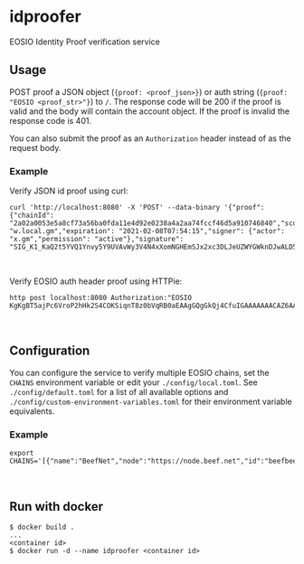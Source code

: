 # idproofer

EOSIO Identity Proof verification service

## Usage

POST proof a JSON object (`{proof: <proof_json>}`) or auth string (`{proof: "EOSIO <proof_str>"}`) to `/`. The response code will be 200 if the proof is valid and the body will contain the account object. If the proof is invalid the response code is 401.

You can also submit the proof as an `Authorization` header instead of as the request body.

### Example

Verify JSON id proof using curl:

```
curl 'http://localhost:8080' -X 'POST' --data-binary '{"proof": {"chainId": "2a02a0053e5a8cf73a56ba0fda11e4d92e0238a4a2aa74fccf46d5a910746840","scope": "w.local.gm","expiration": "2021-02-08T07:54:15","signer": {"actor": "x.gm","permission": "active"},"signature": "SIG_K1_KaQ2t5YVQ1Ynvy5Y9UVAvWy3V4N4xXomNGHEmSJx2xc3DLJeUZWYGWknDJwALD5ViuszfGrDeCNbCRH2ji1G3yGeX8g2FH"}}'
```
<br>

Verify EOSIO auth header proof using HTTPie:

```
http post localhost:8080 Authorization:"EOSIO KgKgBT5ajPc6VroP2hHk2S4COKSiqnT8z0bVqRB0aEAAgGQgGkQj4CfuIGAAAAAAACAZ6AAAAACo7TIyACArMDogI4G3insybxF7TaCj7OaF1rNJ9IVIlM+IJwPEswfZo/HA9dFyQQslFXYPMJ5BOnblfFNfk6lE5cxduCRz"
```
<br>

## Configuration

You can configure the service to verify multiple EOSIO chains, set the `CHAINS` environment variable or edit your `./config/local.toml`. See `./config/default.toml` for a list of all available options and `./config/custom-environment-variables.toml` for their environment variable equivalents.

### Example

```shell
export CHAINS='[{"name":"BeefNet","node":"https://node.beef.net","id":"beefbeefbeefbeefbeefbeefbeefbeefbeefbeefbeefbeefbeefbeefbeefbeef"}]'
```
<br>

## Run with docker

```
$ docker build .
...
<container id>
$ docker run -d --name idproofer <container id>
```
